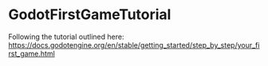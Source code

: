 # GodotFirstGameTutorial
Following the tutorial outlined here: https://docs.godotengine.org/en/stable/getting_started/step_by_step/your_first_game.html
